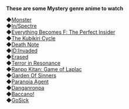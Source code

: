 **These are some Mystery genre anime to watch**

◆[Monster](https://anilist.co/anime/19)\
◆[In/Spectre](https://anilist.co/anime/107201)\
◆[Everything Becomes F: The Perfect Insider](https://anilist.co/anime/21190)\
◆[The Kubikiri Cycle](https://anilist.co/anime/21803)\
◆[Death Note](https://anilist.co/anime/1535)\
◆[ID:Invaded](https://anilist.co/anime/110350)\
◆[Erased](https://anilist.co/anime/21234)\
◆[Terror in Resonance](https://anilist.co/anime/20661)\
◆[Ranpo Kitan: Game of Laplac](https://anilist.co/anime/21189)\
◆[Garden Of Sinners](https://anilist.co/anime/2593)\
◆[Paranoia Agent](https://anilist.co/anime/323)\
◆[Danganronpa](https://anilist.co/anime/16592)\
◆[Baccano!](https://anilist.co/anime/2251)\
◆[GoSick](https://anilist.co/anime/8425)
